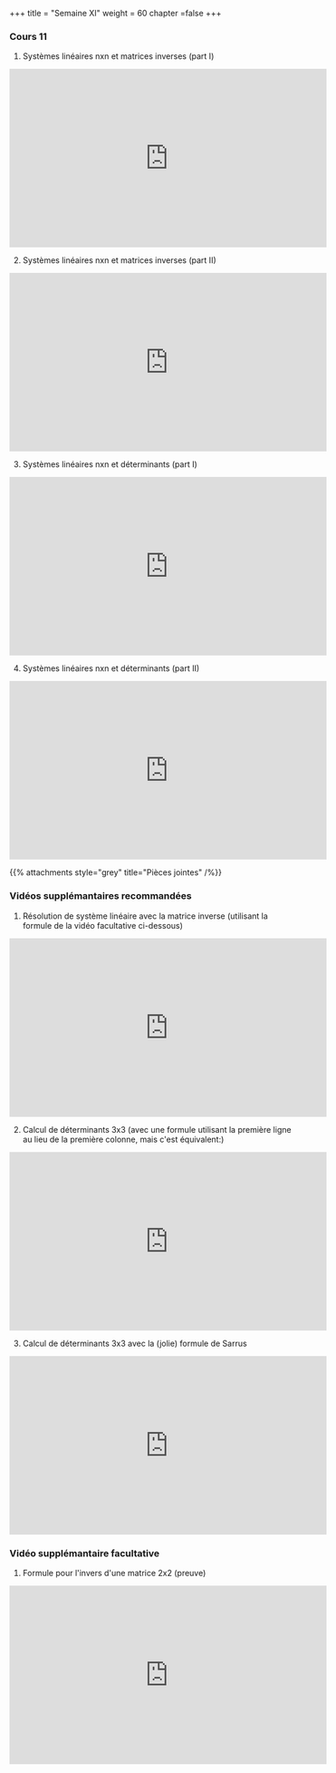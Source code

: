 +++
title = "Semaine XI"
weight = 60
chapter =false
+++


### Cours 11

1) Systèmes linéaires nxn et matrices inverses (part I)

<iframe width="560" height="315" src="https://www.youtube.com/embed/L4XTK5KygOU" frameborder="0" allow="accelerometer; autoplay; clipboard-write; encrypted-media; gyroscope; picture-in-picture" allowfullscreen></iframe>

2) Systèmes linéaires nxn et matrices inverses (part II)

<iframe width="560" height="315" src="https://www.youtube.com/embed/ed6tSSEuC_s" frameborder="0" allow="accelerometer; autoplay; clipboard-write; encrypted-media; gyroscope; picture-in-picture" allowfullscreen></iframe>

3) Systèmes linéaires nxn et déterminants (part I)

<iframe width="560" height="315" src="https://www.youtube.com/embed/_Ja62t3_PlE" frameborder="0" allow="accelerometer; autoplay; clipboard-write; encrypted-media; gyroscope; picture-in-picture" allowfullscreen></iframe>


4) Systèmes linéaires nxn et déterminants (part II)

<iframe width="560" height="315" src="https://www.youtube.com/embed/L7uHSPF_mQs" frameborder="0" allow="accelerometer; autoplay; clipboard-write; encrypted-media; gyroscope; picture-in-picture" allowfullscreen></iframe>


{{% attachments style="grey" title="Pièces jointes" /%}}


### Vidéos supplémantaires recommandées

1) Résolution de système linéaire avec la matrice inverse (utilisant la formule de la vidéo facultative ci-dessous)

<iframe width="560" height="315" src="https://www.youtube.com/embed/0_DYEFtlCiM" frameborder="0" allow="accelerometer; autoplay; clipboard-write; encrypted-media; gyroscope; picture-in-picture" allowfullscreen></iframe>

2) Calcul de déterminants 3x3 (avec une formule utilisant la première ligne au lieu de la première colonne, mais c'est équivalent:)

<iframe width="560" height="315" src="https://www.youtube.com/embed/0c7dt2SQfLw" frameborder="0" allow="accelerometer; autoplay; clipboard-write; encrypted-media; gyroscope; picture-in-picture" allowfullscreen></iframe>

3) Calcul de déterminants 3x3 avec la (jolie) formule de Sarrus

<iframe width="560" height="315" src="https://www.youtube.com/embed/4xFIi0JF2AM" frameborder="0" allow="accelerometer; autoplay; clipboard-write; encrypted-media; gyroscope; picture-in-picture" allowfullscreen></iframe>

### Vidéo supplémantaire facultative

1) Formule pour l'invers d'une matrice 2x2 (preuve)

<iframe width="560" height="315" src="https://www.youtube.com/embed/eEUK_ThrHuQ" frameborder="0" allow="accelerometer; autoplay; clipboard-write; encrypted-media; gyroscope; picture-in-picture" allowfullscreen></iframe>